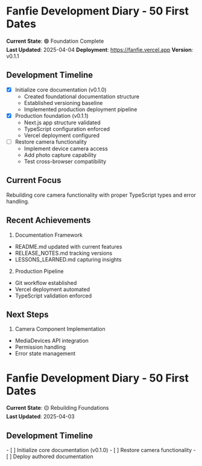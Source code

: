 # Fanfie Development Diary - 50 First Dates

**Current State**: 🟢 Foundation Complete  
**Last Updated**: 2025-04-04
**Deployment**: https://fanfie.vercel.app
**Version**: v0.1.1

## Development Timeline
- [x] Initialize core documentation (v0.1.0)
  - Created foundational documentation structure
  - Established versioning baseline
  - Implemented production deployment pipeline
- [x] Production foundation (v0.1.1)
  - Next.js app structure validated
  - TypeScript configuration enforced
  - Vercel deployment configured
- [ ] Restore camera functionality
  - Implement device camera access
  - Add photo capture capability
  - Test cross-browser compatibility

## Current Focus
Rebuilding core camera functionality with proper TypeScript types and error handling.

## Recent Achievements
1. Documentation Framework
  - README.md updated with current features
  - RELEASE_NOTES.md tracking versions
  - LESSONS_LEARNED.md capturing insights
2. Production Pipeline
  - Git workflow established
  - Vercel deployment automated
  - TypeScript validation enforced

## Next Steps
1. Camera Component Implementation
  - MediaDevices API integration
  - Permission handling
  - Error state management

# Fanfie Development Diary - 50 First Dates

**Current State**: 🟡 Rebuilding Foundations  
**Last Updated**: 2025-04-03

## Development Timeline
\- [ ] Initialize core documentation (v0.1.0)
\- [ ] Restore camera functionality 
\- [ ] Deploy authored documentation

